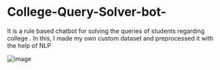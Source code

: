 # College-Query-Solver-bot-
It is a rule based chatbot for solving the queries of students regarding college . In this, I made my own custom dataset and preprocessed it with the help of NLP

![image](https://github.com/Stuti-23/College-Query-Solver-bot-/assets/122920533/a7d0f60d-3889-4076-a236-7ceec46203b3)





